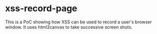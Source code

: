 # xss-record-page

This is a PoC showing how XSS can be used to record a user's browser window. It uses html2canvas to take successive screen shots.
